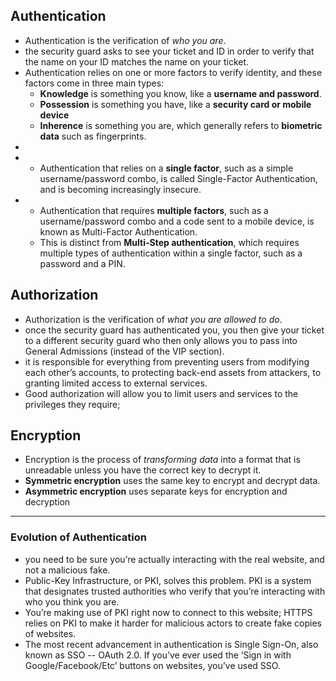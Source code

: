 ## Authentication
- Authentication is the verification of *who you are*.
- the security guard asks to see your ticket and ID in order to verify that the name on your ID matches the name on your ticket.
- Authentication relies on one or more factors to verify identity, and these factors come in three main types:
  - **Knowledge** is something you know, like a **username and password**.
  - **Possession** is something you have, like a **security card or mobile device**
  - **Inherence** is something you are, which generally refers to **biometric data** such as fingerprints.
-
- - Authentication that relies on a **single factor**, such as a simple username/password combo, is called Single-Factor Authentication, and is becoming increasingly insecure.
- - Authentication that requires **multiple factors**, such as a username/password combo and a code sent to a mobile device, is known as Multi-Factor Authentication.
  - This is distinct from **Multi-Step authentication**, which requires multiple types of authentication within a single factor, such as a password and a PIN.

## Authorization
 -  Authorization is the verification of *what you are allowed to do*.
 -  once the security guard has authenticated you, you then give your ticket to a different security guard who then only allows you to pass into General Admissions (instead of the VIP section).
 -  it is responsible for everything from preventing users from modifying each other’s accounts, to protecting back-end assets from attackers, to granting limited access to external services.
 -  Good authorization will allow you to limit users and services to the privileges they require;

## Encryption
- Encryption is the process of *transforming data* into a format that is unreadable unless you have the correct key to decrypt it.
- **Symmetric encryption** uses the same key to encrypt and decrypt data.
- **Asymmetric encryption** uses separate keys for encryption and decryption

---
### Evolution of Authentication
- you need to be sure you’re actually interacting with the real website, and not a malicious fake.
- Public-Key Infrastructure, or PKI, solves this problem. PKI is a system that designates trusted authorities who verify that you’re interacting with who you think you are.
- You’re making use of PKI right now to connect to this website; HTTPS relies on PKI to make it harder for malicious actors to create fake copies of websites.
- The most recent advancement in authentication is Single Sign-On, also known as SSO -- OAuth 2.0. If you’ve ever used the ‘Sign in with Google/Facebook/Etc’ buttons on websites, you’ve used SSO.
